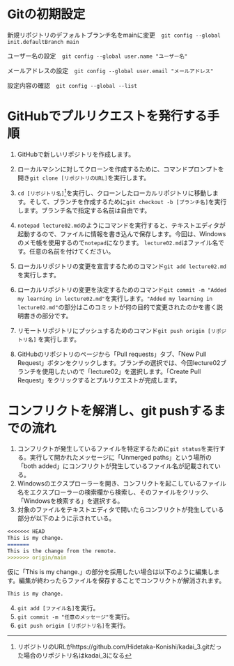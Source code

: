 # Gitの初期設定
 新規リポジトリのデフォルトブランチ名をmainに変更　```git config --global init.defaultBranch main```
 
 ユーザー名の設定　```git config --global user.name "ユーザー名"```

 メールアドレスの設定　```git config --global user.email "メールアドレス"```

設定内容の確認　```git config --global --list```

# GitHubでプルリクエストを発行する手順
1. GitHubで新しいリポジトリを作成します。

2. ローカルマシンに対してクローンを作成するために、コマンドプロンプトを開き```git clone [リポジトリのURL]```を実行します。

3. ```cd [リポジトリ名]```[^1]を実行し、クローンしたローカルリポジトリに移動します。そして、ブランチを作成するために```git checkout -b [ブランチ名]```を実行します。ブランチ名で指定する名前は自由です。

4. ```notepad lecture02.md```のようにコマンドを実行すると、テキストエディタが起動するので、ファイルに情報を書き込んで保存します。今回は、Windowsのメモ帳を使用するので```notepad```になります。 ```lecture02.md```はファイル名です。任意の名前を付けてください。

5. ローカルリポジトリの変更を宣言するためのコマンド```git add lecture02.md```を実行します。

6. ローカルリポジトリの変更を決定するためのコマンド```git commit -m "Added my learning in lecture02.md"```を実行します。```"Added my learning in lecture02.md"```の部分はこのコミットが何の目的で変更されたのかを書く説明書きの部分です。

7. リモートリポジトリにプッシュするためのコマンド```git push origin [リポジトリ名]``` を実行します。

8. GitHubのリポジトリのページから「Pull requests」タブ、「New Pull Request」ボタンをクリックします。ブランチの選択では、今回lecture02ブランチを使用したいので「lecture02」を選択します。「Create Pull Request」をクリックするとプルリクエストが完成します。

[^1]: リポジトリのURLがhttps://github.com/Hidetaka-Konishi/kadai_3.gitだった場合のリポジトリ名はkadai_3になる

# コンフリクトを解消し、git pushするまでの流れ
1. コンフリクトが発生しているファイルを特定するために```git status```を実行する。実行して開かれたメッセージに「Unmerged paths」という場所の「both added」にコンフリクトが発生しているファイル名が記載されている。
2. Windowsのエクスプローラーを開き、コンフリクトを起こしているファイル名をエクスプローラーの検索欄から検索し、そのファイルをクリック、「Windowsを検索する」を選択する。
3. 対象のファイルをテキストエディタで開いたらコンフリクトが発生している部分が以下のように示されている。

```markdown
<<<<<<< HEAD
This is my change.
=======
This is the change from the remote.
>>>>>>> origin/main
```

仮に「This is my change.」の部分を採用したい場合は以下のように編集します。編集が終わったらファイルを保存することでコンフリクトが解消されます。

```markdown
This is my change.
```
4. ```git add [ファイル名]```を実行。
5. ```git commit -m "任意のメッセージ"```を実行。
6. ```git push origin [リポジトリ名]```を実行。

